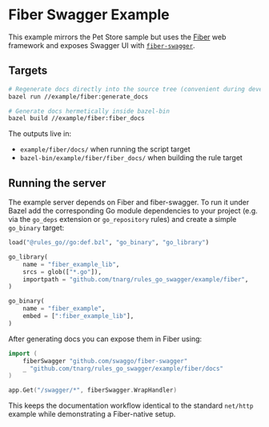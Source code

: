# Fiber Swagger Example

This example mirrors the Pet Store sample but uses the [Fiber](https://github.com/gofiber/fiber) web framework
and exposes Swagger UI with [`fiber-swagger`](https://github.com/swaggo/fiber-swagger).

## Targets

```bash
# Regenerate docs directly into the source tree (convenient during development)
bazel run //example/fiber:generate_docs

# Generate docs hermetically inside bazel-bin
bazel build //example/fiber:fiber_docs
```

The outputs live in:

- `example/fiber/docs/` when running the script target
- `bazel-bin/example/fiber/fiber_docs/` when building the rule target

## Running the server

The example server depends on Fiber and fiber-swagger. To run it under Bazel add the corresponding
Go module dependencies to your project (e.g. via the `go_deps` extension or `go_repository` rules) and
create a simple `go_binary` target:

```python
load("@rules_go//go:def.bzl", "go_binary", "go_library")

go_library(
    name = "fiber_example_lib",
    srcs = glob(["*.go"]),
    importpath = "github.com/tnarg/rules_go_swagger/example/fiber",
)

go_binary(
    name = "fiber_example",
    embed = [":fiber_example_lib"],
)
```

After generating docs you can expose them in Fiber using:

```go
import (
    fiberSwagger "github.com/swaggo/fiber-swagger"
    _ "github.com/tnarg/rules_go_swagger/example/fiber/docs"
)

app.Get("/swagger/*", fiberSwagger.WrapHandler)
```

This keeps the documentation workflow identical to the standard `net/http` example while demonstrating a
Fiber-native setup.
